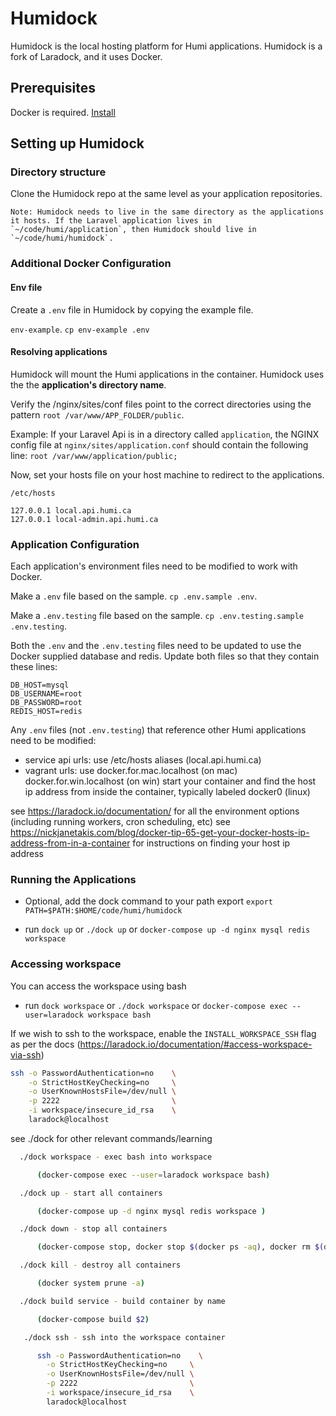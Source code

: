 # Humidock

Humidock is the local hosting platform for Humi applications. Humidock is a fork of Laradock, and it uses Docker.

## Prerequisites

Docker is required. [Install](https://docs.docker.com/install/)

## Setting up Humidock

### Directory structure

Clone the Humidock repo at the same level as your application repositories.

    Note: Humidock needs to live in the same directory as the applications it hosts. If the Laravel application lives in `~/code/humi/application`, then Humidock should live in `~/code/humi/humidock`.

### Additional Docker Configuration

#### Env file

Create a `.env` file in Humidock by copying the example file. 

`env-example`. `cp env-example .env`

#### Resolving applications

Humidock will mount the Humi applications in the container. Humidock uses the the **application's directory name**.

Verify the /nginx/sites/conf files point to the correct directories using the pattern `root /var/www/APP_FOLDER/public`.

Example: If your Laravel Api is in a directory called `application`, the NGINX config file at `nginx/sites/application.conf` should contain the following line: `root /var/www/application/public;`

Now, set your hosts file on your host machine to redirect to the applications.

`/etc/hosts`
```
127.0.0.1 local.api.humi.ca
127.0.0.1 local-admin.api.humi.ca
```

### Application Configuration

Each application's environment files need to be modified to work with Docker.

Make a `.env` file based on the sample. `cp .env.sample .env`.

Make a `.env.testing` file based on the sample. `cp .env.testing.sample .env.testing`.

Both the `.env` and the `.env.testing` files need to be updated to use the Docker supplied database and redis. Update both files so that they contain these lines:

```
DB_HOST=mysql
DB_USERNAME=root
DB_PASSWORD=root
REDIS_HOST=redis
```

Any `.env` files (not `.env.testing`) that reference other Humi applications need to be modified:

  - service api urls: use /etc/hosts aliases (local.api.humi.ca)
  - vagrant urls: use docker.for.mac.localhost (on mac) docker.for.win.localhost (on win) start your container and find the host ip address from inside the container, typically labeled docker0 (linux)

see https://laradock.io/documentation/ for all the environment options (including running workers, cron scheduling, etc)
see https://nickjanetakis.com/blog/docker-tip-65-get-your-docker-hosts-ip-address-from-in-a-container for instructions on finding your host ip address

### Running the Applications

- Optional, add the dock command to your path export `export PATH=$PATH:$HOME/code/humi/humidock`

- run `dock up` or `./dock up` or `docker-compose up -d nginx mysql redis workspace`

### Accessing workspace

You can access the workspace using bash

- run `dock workspace` or `./dock workspace` or `docker-compose exec --user=laradock workspace bash`

If we wish to ssh to the workspace, enable the `INSTALL_WORKSPACE_SSH` flag as per the docs
(https://laradock.io/documentation/#access-workspace-via-ssh)

```bash
ssh -o PasswordAuthentication=no    \
    -o StrictHostKeyChecking=no     \
    -o UserKnownHostsFile=/dev/null \
    -p 2222                         \
    -i workspace/insecure_id_rsa    \
    laradock@localhost
```

see ./dock for other relevant commands/learning

```bash
  ./dock workspace - exec bash into workspace

      (docker-compose exec --user=laradock workspace bash)

  ./dock up - start all containers

      (docker-compose up -d nginx mysql redis workspace )

  ./dock down - stop all containers

      (docker-compose stop, docker stop $(docker ps -aq), docker rm $(docker ps -aq))

  ./dock kill - destroy all containers

      (docker system prune -a)

  ./dock build service - build container by name

      (docker-compose build $2)

   ./dock ssh - ssh into the workspace container

      ssh -o PasswordAuthentication=no    \
        -o StrictHostKeyChecking=no     \
        -o UserKnownHostsFile=/dev/null \
        -p 2222                         \
        -i workspace/insecure_id_rsa    \
        laradock@localhost

```
